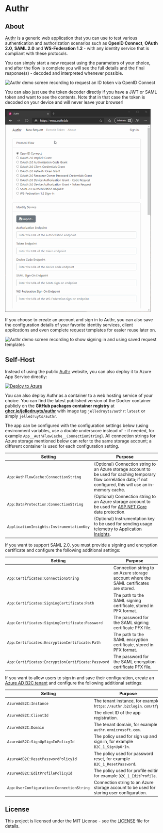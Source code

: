 # Authr

## About

[Authr](https://authr.dev/) is a generic web application that you can use to test various authentication and authorization scenarios such as **OpenID Connect**, **OAuth 2.0**, **SAML 2.0** and **WS-Federation 1.2** - with any identity service that is compliant with these protocols.

You can simply start a new request using the parameters of your choice, and after the flow is complete you will see the full details and the final response(s) - decoded and interpreted whenever possible.

![Authr demo screen recording to request an ID token via OpenID Connect](media/Authr-OIDC-IdToken.gif)

You can also just use the token decoder directly if you have a JWT or SAML token and want to see the contents. Note that in that case the token is decoded on your device and will never leave your browser!

![Authr demo screen recording to decode JWT and SAML tokens](media/Authr-TokenDecoder.gif)

If you choose to create an account and sign in to Authr, you can also save the configuration details of your favorite identity services, client applications and even complete request templates for easier reuse later on.

![Authr demo screen recording to show signing in and using saved request templates](media/Authr-SignedIn.gif)

## Self-Host

Instead of using the public [Authr](https://authr.dev/) website, you can also deploy it to Azure App Service directly:

[![Deploy to Azure](https://aka.ms/deploytoazurebutton)](https://portal.azure.com/#create/Microsoft.Template/uri/https%3A%2F%2Fraw.githubusercontent.com%2Fjelledruyts%2FAuthr%2Fmaster%2Fazuredeploy-webapp.json)

You can also deploy Authr as a container to a web hosting service of your choice. You can find the latest published version of the Docker container publicly on the **GitHub packages container registry** at **[ghcr.io/jelledruyts/authr](https://ghcr.io/jelledruyts/authr)** with image tag `jelledruyts/authr:latest` or simply `jelledruyts/authr`.

The app can be configured with the configuration settings below (using environment variables, use a double underscore instead of `:` if needed, for example `App__AuthFlowCache__ConnectionString`). All connection strings for Azure storage mentioned below can refer to the same storage account; a different container is used for each configuration setting.

| Setting | Purpose |
| ------- | ------- |
| `App:AuthFlowCache:ConnectionString` | (Optional) Connection string to an Azure storage account to be used for caching temporary flow correlation data; if not configured, this will use an in-memory cache. |
| `App:DataProtection:ConnectionString` | (Optional) Connection string to an Azure storage account to be used for [ASP.NET Core data protection](https://learn.microsoft.com/aspnet/core/security/data-protection/introduction?view=aspnetcore-7.0). |
| `ApplicationInsights:InstrumentationKey` | (Optional) Instrumentation key to be used for sending usage telemetry to [Application Insights](https://learn.microsoft.com/azure/azure-monitor/app/app-insights-overview). |

If you want to support SAML 2.0, you must provide a signing and encryption certificate and configure the following additional settings:

| Setting | Purpose |
| ------- | ------- |
| `App:Certificates:ConnectionString` | Connection string to an Azure storage account where the SAML certificates are stored. |
| `App:Certificates:SigningCertificate:Path` | The path to the SAML signing certificate, stored in PFX format. |
| `App:Certificates:SigningCertificate:Password` | The password for the SAML signing certificate PFX file. |
| `App:Certificates:EncryptionCertificate:Path` | The path to the SAML encryption certificate, stored in PFX format. |
| `App:Certificates:EncryptionCertificate:Password` | The password for the SAML encryption certificate PFX file. |

If you want to allow users to sign in and save their configuration, create an [Azure AD B2C tenant](https://learn.microsoft.com/azure/active-directory-b2c/tutorial-create-tenant) and configure the following additional settings:

| Setting | Purpose |
| ------- | ------- |
| `AzureAdB2C:Instance` | The tenant instance, for example `https://authr.b2clogin.com/tfp/`. |
| `AzureAdB2C:ClientId` | The client ID of the app registration. |
| `AzureAdB2C:Domain` | The tenant domain, for example `authr.onmicrosoft.com`. |
| `AzureAdB2C:SignUpSignInPolicyId` | The policy used for sign up and sign in, for example `B2C_1_SignUpOrIn`. |
| `AzureAdB2C:ResetPasswordPolicyId` | The policy used for password reset, for example `B2C_1_ResetPassword`. |
| `AzureAdB2C:EditProfilePolicyId` | The policy used for profile editing, for example `B2C_1_EditProfile`. |
| `App:UserConfiguration:ConnectionString` | Connection string to an Azure storage account to be used for storing user configuration. |

## License

This project is licensed under the MIT License - see the [LICENSE](LICENSE) file for details.
